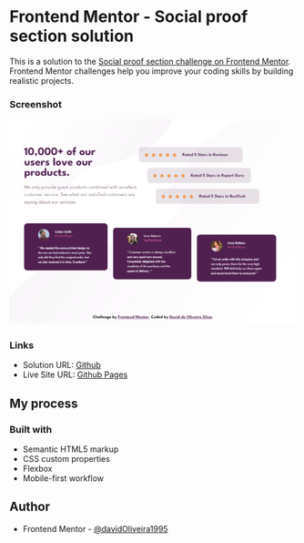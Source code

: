 # Frontend Mentor - Social proof section solution

This is a solution to the [Social proof section challenge on Frontend Mentor](https://www.frontendmentor.io/challenges/social-proof-section-6e0qTv_bA). Frontend Mentor challenges help you improve your coding skills by building realistic projects. 

### Screenshot

![](images/social.png)

### Links

- Solution URL: [Github](https://github.com/davidOliveira1995/social-proof-section-master)
- Live Site URL: [Github Pages](https://davidoliveira1995.github.io/social-proof-section-master/)

## My process

### Built with

- Semantic HTML5 markup
- CSS custom properties
- Flexbox
- Mobile-first workflow

## Author

- Frontend Mentor - [@davidOliveira1995](https://github.com/davidOliveira1995)

